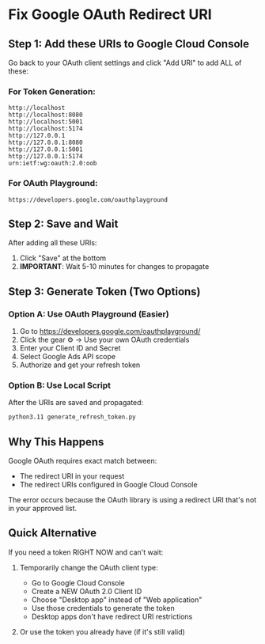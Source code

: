 # Fix Google OAuth Redirect URI

## Step 1: Add these URIs to Google Cloud Console

Go back to your OAuth client settings and click "Add URI" to add ALL of these:

### For Token Generation:
```
http://localhost
http://localhost:8080
http://localhost:5001
http://localhost:5174
http://127.0.0.1
http://127.0.0.1:8080
http://127.0.0.1:5001
http://127.0.0.1:5174
urn:ietf:wg:oauth:2.0:oob
```

### For OAuth Playground:
```
https://developers.google.com/oauthplayground
```

## Step 2: Save and Wait

After adding all these URIs:
1. Click "Save" at the bottom
2. **IMPORTANT**: Wait 5-10 minutes for changes to propagate

## Step 3: Generate Token (Two Options)

### Option A: Use OAuth Playground (Easier)
1. Go to https://developers.google.com/oauthplayground/
2. Click the gear ⚙️ → Use your own OAuth credentials
3. Enter your Client ID and Secret
4. Select Google Ads API scope
5. Authorize and get your refresh token

### Option B: Use Local Script
After the URIs are saved and propagated:
```bash
python3.11 generate_refresh_token.py
```

## Why This Happens

Google OAuth requires exact match between:
- The redirect URI in your request
- The redirect URIs configured in Google Cloud Console

The error occurs because the OAuth library is using a redirect URI that's not in your approved list.

## Quick Alternative

If you need a token RIGHT NOW and can't wait:

1. Temporarily change the OAuth client type:
   - Go to Google Cloud Console
   - Create a NEW OAuth 2.0 Client ID
   - Choose "Desktop app" instead of "Web application"
   - Use those credentials to generate the token
   - Desktop apps don't have redirect URI restrictions

2. Or use the token you already have (if it's still valid)